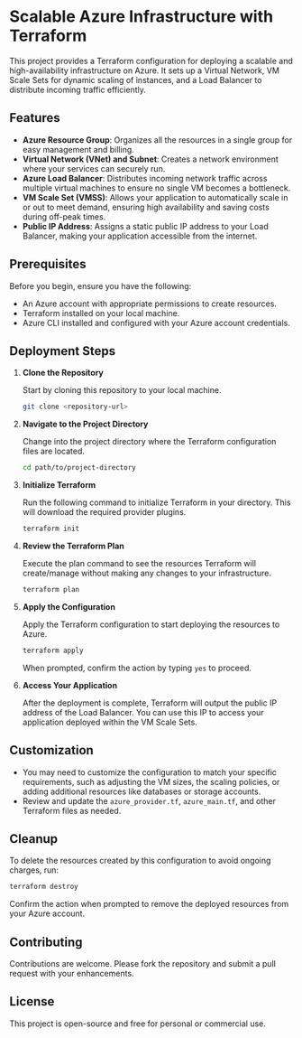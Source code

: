 # Scalable Azure Infrastructure with Terraform

This project provides a Terraform configuration for deploying a scalable and high-availability infrastructure on Azure. It sets up a Virtual Network, VM Scale Sets for dynamic scaling of instances, and a Load Balancer to distribute incoming traffic efficiently.

## Features

- **Azure Resource Group**: Organizes all the resources in a single group for easy management and billing.
- **Virtual Network (VNet) and Subnet**: Creates a network environment where your services can securely run.
- **Azure Load Balancer**: Distributes incoming network traffic across multiple virtual machines to ensure no single VM becomes a bottleneck.
- **VM Scale Set (VMSS)**: Allows your application to automatically scale in or out to meet demand, ensuring high availability and saving costs during off-peak times.
- **Public IP Address**: Assigns a static public IP address to your Load Balancer, making your application accessible from the internet.

## Prerequisites

Before you begin, ensure you have the following:
- An Azure account with appropriate permissions to create resources.
- Terraform installed on your local machine.
- Azure CLI installed and configured with your Azure account credentials.

## Deployment Steps

1. **Clone the Repository**

   Start by cloning this repository to your local machine.

   ```bash
   git clone <repository-url>
   ```

2. **Navigate to the Project Directory**

   Change into the project directory where the Terraform configuration files are located.

   ```bash
   cd path/to/project-directory
   ```

3. **Initialize Terraform**

   Run the following command to initialize Terraform in your directory. This will download the required provider plugins.

   ```bash
   terraform init
   ```

4. **Review the Terraform Plan**

   Execute the plan command to see the resources Terraform will create/manage without making any changes to your infrastructure.

   ```bash
   terraform plan
   ```

5. **Apply the Configuration**

   Apply the Terraform configuration to start deploying the resources to Azure.

   ```bash
   terraform apply
   ```

   When prompted, confirm the action by typing `yes` to proceed.

6. **Access Your Application**

   After the deployment is complete, Terraform will output the public IP address of the Load Balancer. You can use this IP to access your application deployed within the VM Scale Sets.

## Customization

- You may need to customize the configuration to match your specific requirements, such as adjusting the VM sizes, the scaling policies, or adding additional resources like databases or storage accounts.
- Review and update the `azure_provider.tf`, `azure_main.tf`, and other Terraform files as needed.

## Cleanup

To delete the resources created by this configuration to avoid ongoing charges, run:

```bash
terraform destroy
```

Confirm the action when prompted to remove the deployed resources from your Azure account.

## Contributing

Contributions are welcome. Please fork the repository and submit a pull request with your enhancements.

## License

This project is open-source and free for personal or commercial use.
